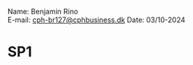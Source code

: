 Name: Benjamin Rino                                
E-mail: cph-br127@cphbusiness.dk
Date: 03/10-2024

# SP1
